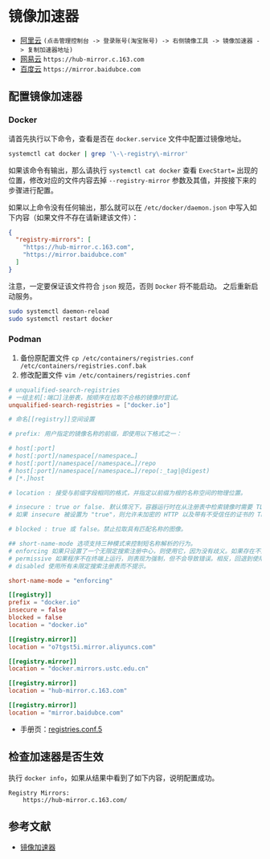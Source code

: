# 镜像加速器

- [阿里云](https://www.aliyun.com/product/acr?source=5176.11533457&userCode=8lx5zmtu) `(点击管理控制台 -> 登录账号(淘宝账号) -> 右侧镜像工具 -> 镜像加速器 -> 复制加速器地址)`
- [网易云](https://www.163yun.com/help/documents/56918246390157312) `https://hub-mirror.c.163.com`
- [百度云](https://cloud.baidu.com/doc/CCE/s/Yjxppt74z#%E4%BD%BF%E7%94%A8dockerhub%E5%8A%A0%E9%80%9F%E5%99%A8) `https://mirror.baidubce.com`

## 配置镜像加速器

### Docker

请首先执行以下命令，查看是否在 `docker.service` 文件中配置过镜像地址。

```bash
systemctl cat docker | grep '\-\-registry\-mirror'
```

如果该命令有输出，那么请执行 `systemctl cat docker` 查看 `ExecStart=` 出现的位置，修改对应的文件内容去掉 `--registry-mirror` 参数及其值，并按接下来的步骤进行配置。

如果以上命令没有任何输出，那么就可以在 `/etc/docker/daemon.json` 中写入如下内容（如果文件不存在请新建该文件）：

```json
{
  "registry-mirrors": [
    "https://hub-mirror.c.163.com",
    "https://mirror.baidubce.com"
  ]
}
```

注意，一定要保证该文件符合 `json` 规范，否则 `Docker` 将不能启动。
之后重新启动服务。

```bash
sudo systemctl daemon-reload
sudo systemctl restart docker
```

### Podman

1. 备份原配置文件
`cp /etc/containers/registries.conf /etc/containers/registries.conf.bak`
2. 修改配置文件
`vim /etc/containers/registries.conf`

```conf
# unqualified-search-registries
# 一组主机[:端口]注册表，按顺序在拉取不合格的镜像时尝试。
unqualified-search-registries = ["docker.io"]

# 命名[[registry]]空间设置

# prefix: 用户指定的镜像名称的前缀，即使用以下格式之一：

# host[:port]
# host[:port]/namespace[/namespace…]
# host[:port]/namespace[/namespace…]/repo
# host[:port]/namespace[/namespace…]/repo(:_tag|@digest)
# [*.]host

# location : 接受与前缀字段相同的格式，并指定以前缀为根的名称空间的物理位置。

# insecure : true or false. 默认情况下，容器运行时在从注册表中检索镜像时需要 TLS。
# 如果 insecure 被设置为 "true"，则允许未加密的 HTTP 以及带有不受信任的证书的 TLS 连接。

# blocked : true 或 false。禁止拉取具有匹配名称的图像。

## short-name-mode 选项支持三种模式来控制短名称解析的行为。
# enforcing 如果只设置了一个无限定搜索注册中心，则使用它，因为没有歧义。如果存在不止一个注册表并且用户程序正在终端中运行（即，stdout和stdin是TTY），提示用户选择指定的搜索注册表之一。如果程序不在终端中运行，则不能解决歧义，这将导致错误。
# permissive 如果程序不在终端上运行，则表现为强制，但不会导致错误。相反，回退到使用所有不合格搜索注册中心。
# disabled 使用所有未限定搜索注册表而不提示。

short-name-mode = "enforcing"

[[registry]]
prefix = "docker.io"
insecure = false
blocked = false
location = "docker.io"

[[registry.mirror]]
location = "o7tgst5i.mirror.aliyuncs.com"

[[registry.mirror]]
location = "docker.mirrors.ustc.edu.cn"

[[registry.mirror]]
location = "hub-mirror.c.163.com"

[[registry.mirror]]
location = "mirror.baidubce.com"
```

- 手册页：[registries.conf.5](https://github.com/containers/image/blob/main/docs/containers-registries.conf.5.md)

## 检查加速器是否生效

执行 `docker info`，如果从结果中看到了如下内容，说明配置成功。

```text
Registry Mirrors:
    https://hub-mirror.c.163.com/
```

## 参考文献

- [镜像加速器](https://yeasy.gitbook.io/docker_practice/install/mirror)